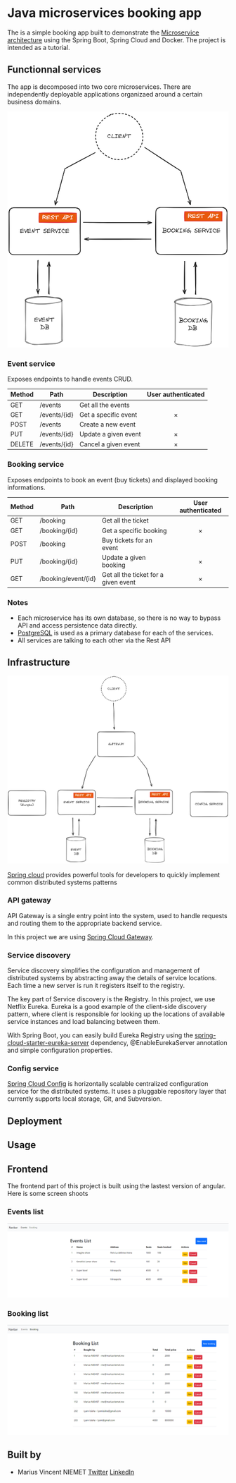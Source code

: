 # Java microservices booking app
The is a simple booking app built to demonstrate the [Microservice architecture](https://martinfowler.com/microservices/) using the Spring Boot, Spring Cloud and Docker. The project is intended as a tutorial. 

## Functionnal services 
The app is decomposed into two core microservices. There are independently deployable applications organizaed around a certain business domains.

<img src="assets/services.png" alt="services schema">

### Event service
Exposes endpoints to handle events CRUD.

Method	| Path	| Description	| User authenticated	| 
------------- | ------------------------- | ------------- |:-------------:|
GET	| /events	| Get all the events	|  | 	
GET	| /events/{id}	| Get a specific event	| × | ×
POST	| /events	| Create a new event	|   | 	×
PUT	| /events/{id}	| Update a given event	| × | ×
DELETE	| /events/{id}	| Cancel a given event	| × | ×

### Booking service
Exposes endpoints to book an event (buy tickets) and displayed booking informations.

Method	| Path	| Description	| User authenticated	| 
------------- | ------------------------- | ------------- |:-------------:|
GET	| /booking	| Get all the ticket	|  | 	
GET	| /booking/{id}	| Get a specific booking	| × | ×
POST	| /booking	| Buy tickets for an event	|   | 	×
PUT	| /booking/{id}	| Update a given booking	| × | ×
GET	| /booking/event/{id}	| Get all the ticket for a given event	| × | ×


### Notes
- Each microservice has its own database, so there is no way to bypass API and access persistence data directly.
- [PostgreSQL](https://www.postgresql.org/) is used as a primary database for each of the services.
- All services are talking to each other via the Rest API

## Infrastructure 

<img src="assets/infra.png" alt="infra">

[Spring cloud](https://spring.io/projects/spring-cloud) provides powerful tools for developers to quickly implement common distributed systems patterns

### API gateway 
API Gateway is a single entry point into the system, used to handle requests and routing them to the appropriate backend service. 

In this project we are using [Spring Cloud Gateway](https://spring.io/projects/spring-cloud-gateway). 

### Service discovery 
Service discovery simplifies the configuration and management of distributed systems by abstracting away the details of service locations. Each time a new server is run it registers itself to the registry.

The key part of Service discovery is the Registry. In this project, we use Netflix Eureka. Eureka is a good example of the client-side discovery pattern, where client is responsible for looking up the locations of available service instances and load balancing between them.

With Spring Boot, you can easily build Eureka Registry using the [spring-cloud-starter-eureka-server](https://cloud.spring.io/spring-cloud-netflix/reference/html/) dependency, @EnableEurekaServer annotation and simple configuration properties.

### Config service
[Spring Cloud Config](https://docs.spring.io/spring-cloud-config/docs/current/reference/html/) is horizontally scalable centralized configuration service for the distributed systems. It uses a pluggable repository layer that currently supports local storage, Git, and Subversion.

## Deployment 

## Usage 

## Frontend

The frontend part of this project is built using the lastest version of angular. Here is some screen shoots

### Events list

<img src="/assets/events-list.png">

### Booking list

<img src="/assets/booking-list.png">

## Built by

- Marius Vincent NIEMET [Twitter](https://twitter.com/mariusniemet05) [LinkedIn](https://www.linkedin.com/in/marius-vincent-niemet-928b48182/) 
